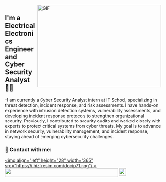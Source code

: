 <img align="right" alt="GIF" src="https://github.com/abhisheknaiidu/abhisheknaiidu/blob/master/code.gif?raw=true" width="400" height="265" />


## I'm a Electrical Electronics Engineer and Cyber Security Analyst 👨‍🎓
-I am currently a Cyber Security Analyst intern at IT School, specializing in threat detection, incident response, and risk assessments. I have hands-on experience with intrusion detection systems, vulnerability assessments, and developing incident response protocols to strengthen organizational security. Previously, I contributed to security audits and worked closely with experts to protect critical systems from cyber threats. My goal is to advance in network security, vulnerability management, and incident response, staying ahead of emerging cybersecurity challenges.





### 📩 Contact with me: 

[<img align="left" height="28" width="365" src="https://i.hizliresim.com/docip71.png"/   >][linkedin]
[<img align="left" height="28" width="365" src="https://i.hizliresim.com/mvocbph.png"  />][instagram]
[<img align="left" height="24" width="24" src="https://cdn-icons-png.flaticon.com/512/281/281752.png" />][gmail]




<br />

[instagram]: https://www.instagram.com/06aras   
[linkedin]: https://www.linkedin.com/in/muhammet-furkan-aras-97732324a/
[gmail]: mailto:furkanaras062@gmail.com
<br />



